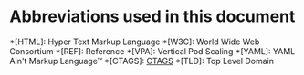 # Abbreviations used in this document

*[HTML]: Hyper Text Markup Language
*[W3C]: World Wide Web Consortium
*[REF]: Reference
*[VPA]: Vertical Pod Scaling
*[YAML]: YAML Ain't Markup Language™
*[CTAGS]: [CTAGS](https://ctags.io/)
*[TLD]: Top Level Domain
